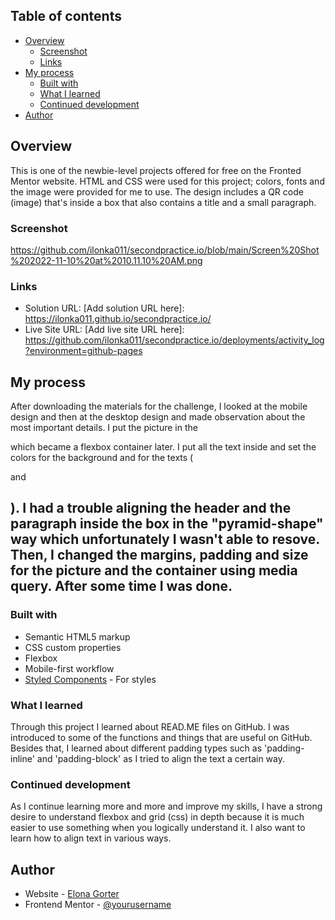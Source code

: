 ## Table of contents

- [Overview](#overview)
  - [Screenshot](#screenshot)
  - [Links](#links)
- [My process](#my-process)
  - [Built with](#built-with)
  - [What I learned](#what-i-learned)
  - [Continued development](#continued-development)
- [Author](#author)

## Overview

This is one of the newbie-level projects offered for free on the Fronted Mentor website. HTML and CSS were used for this project; colors, fonts and the image were provided for me to use. The design includes a QR code (image) that's inside a box that also contains a title and a small paragraph. 

### Screenshot

https://github.com/ilonka011/secondpractice.io/blob/main/Screen%20Shot%202022-11-10%20at%2010.11.10%20AM.png

### Links

- Solution URL: [Add solution URL here]:  https://ilonka011.github.io/secondpractice.io/
- Live Site URL: [Add live site URL here]: https://github.com/ilonka011/secondpractice.io/deployments/activity_log?environment=github-pages

## My process

After downloading the materials for the challenge, I looked at the mobile design and then at the desktop design and made observation about the most important details. I put the picture in the <div> which became a flexbox container later. I put all the text inside and set the colors for the background and for the texts (<p> and <h2>). I had a trouble aligning the header and the paragraph inside the box in the "pyramid-shape" way which unfortunately I wasn't able to resove. Then, I changed the margins, padding and size for the picture and the container using media query. After some time I was done. 

### Built with

- Semantic HTML5 markup
- CSS custom properties
- Flexbox
- Mobile-first workflow
- [Styled Components](https://styled-components.com/) - For styles

### What I learned

Through this project I learned about READ.ME files on GitHub. I was introduced to some of the functions and things that are useful on GitHub.
Besides that, I learned about different padding types such as 'padding-inline' and 'padding-block' as I tried to align the text a certain way. 


### Continued development

As I continue learning more and more and improve my skills, I have a strong desire to understand flexbox and grid (css) in depth because it is much easier to use something when you logically understand it. I also want to learn how to align text in various ways. 


## Author

- Website - [Elona Gorter](https://www.your-site.com)
- Frontend Mentor - [@yourusername](https://www.frontendmentor.io/profile/yourusername)
